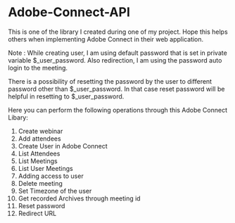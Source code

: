 # Adobe-Connect-API

This is one of the library I created during one of my project. Hope this helps others when implementing Adobe Connect in their web application.

Note : While creating user, I am using default password that is set in private variable $_user_password. 
Also redirection, I am using the password auto login to the meeting.

There is a possibility of resetting the password by the user to different password other than $_user_password. 
In that case reset password will be helpful in resetting to $_user_password.

Here you can perform the following operations through this Adobe Connect Libary:
  1) Create webinar 
  2) Add attendees 
  3) Create User in Adobe Connect
  4) List Attendees
  5) List Meetings
  6) List User Meetings
  7) Adding access to user
  8) Delete meeting
  9) Set Timezone of the user
  10) Get recorded Archives through meeting id
  11) Reset password
  12) Redirect URL

